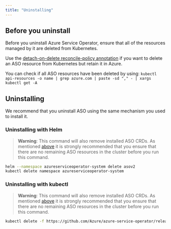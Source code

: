 ```yaml
---
title: "Uninstalling"
---
```


## Before you uninstall

Before you uninstall Azure Service Operator, ensure that all of the resources managed by it are deleted from Kubernetes.

Use the [detach-on-delete reconcile-policy annotation](https://azure.github.io/azure-service-operator/introduction/annotations/#serviceoperatorazurecomreconcile-policy) 
if you want to delete an ASO resource from Kubernetes but retain it in Azure.

You can check if all ASO resources have been deleted by using: `kubectl api-resources -o name | grep azure.com | paste -sd "," - | xargs kubectl get -A`

## Uninstalling

We recommend that you uninstall ASO using the same mechanism you used to install it.

### Uninstalling with Helm

> **Warning**: This command will also remove installed ASO CRDs. As mentioned [above](#before-you-uninstall) it is strongly recommended that you
> ensure that there are no remaining ASO resources in the cluster before you run this command.

```bash
helm --namespace azureserviceoperator-system delete asov2
kubectl delete namespace azureserviceoperator-system
```

### Uninstalling with kubectl

> **Warning**: This command will also remove installed ASO CRDs. As mentioned [above](#before-you-uninstall) it is strongly recommended that you
> ensure that there are no remaining ASO resources in the cluster before you run this command.

```bash
kubectl delete -f https://github.com/Azure/azure-service-operator/releases/download/v2.0.0-beta.3/azureserviceoperator_v2.0.0-beta.3.yaml
```
